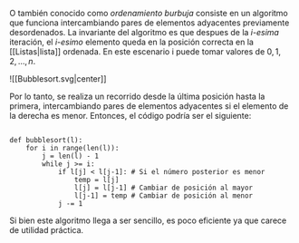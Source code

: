 O también conocido como *ordenamiento burbuja* consiste en un algoritmo que funciona intercambiando pares de elementos adyacentes previamente desordenados. La invariante del algoritmo es que despues de la *i-esima* iteración, el *i-esimo* elemento queda en la posición correcta en la [[Listas|lista]] ordenada. En este escenario i puede tomar valores de $0,1,2,\dots,n$. 

![[Bubblesort.svg|center]]

Por lo tanto, se realiza un recorrido desde la última posición hasta la primera, intercambiando pares de elementos adyacentes si el elemento de la derecha es menor. Entonces, el código podría ser el siguiente: 

```jupyter 

def bubblesort(l):
	for i in range(len(l)):
		j = len(l) - 1
		while j >= i:
			if l[j] < l[j-1]: # Si el número posterior es menor
				temp = l[j] 
				l[j] = l[j-1] # Cambiar de posición al mayor
				l[j-1] = temp # Cambiar de posición al menor
			j -= 1

```

Si bien este algoritmo llega a ser sencillo, es poco eficiente ya que carece de utilidad práctica. 